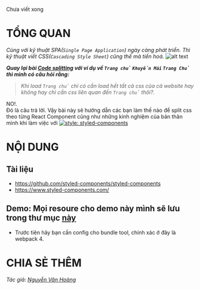 Chưa viết xong
# TỔNG QUAN

_Cùng với kỹ thuật SPA(`Single Page Application`) ngày càng phát triển. Thì kỹ thuật viết CSS(`Cascading Style Sheet`) cũng thế mà tiến hoá._
![alt text](https://github.com/nguyenvanhoang26041994/dev-experiences/blob/master/images/css_evolution.png)

**_Quay lại bài [Code splitting](https://github.com/nguyenvanhoang26041994/dev-experiences/blob/master/React/how_to_make_best_performance.md#one-code-splitting) với ví dụ về `Trang chủ` `Khuyến Mãi` `Trang Chủ` thì mình có câu hỏi rằng:_**
> _Khi load `Trang chủ` chỉ có cần load hết tất cả css của cả website hay không hay chỉ cần css liên quan đến `Trang chủ` thôi?._  
  
NO!.  
Đó là câu trả lời. Vậy bài này sẽ hướng dẫn các bạn làm thế nào để split css theo từng React Component cũng như những kinh nghiệm của bản thân mình khi làm việc với [![style: styled-components](https://img.shields.io/badge/style-%F0%9F%92%85%20styled--components-orange.svg?colorB=daa357&colorA=db748e)](https://github.com/styled-components/styled-components)

# NỘI DUNG
## Tài liệu
- https://github.com/styled-components/styled-components
- https://www.styled-components.com/

## Demo: Mọi resoure cho demo này mình sẽ lưu trong thư mục [này]()
- Trước tiên hãy bạn cần config cho bundle tool, chính xác ở đây là webpack 4.

# CHIA SẺ THÊM

_Tác giả: [Nguyễn Văn Hoàng](https://www.facebook.com/nvh26041994)_
